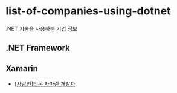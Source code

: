 # list-of-companies-using-dotnet
.NET 기술을 사용하는 기업 정보

## .NET Framework

## Xamarin

- [[사람인]티몬 자마린 개발자](http://www.saramin.co.kr/zf_user/jobs/view?rec_idx=36828692) 
